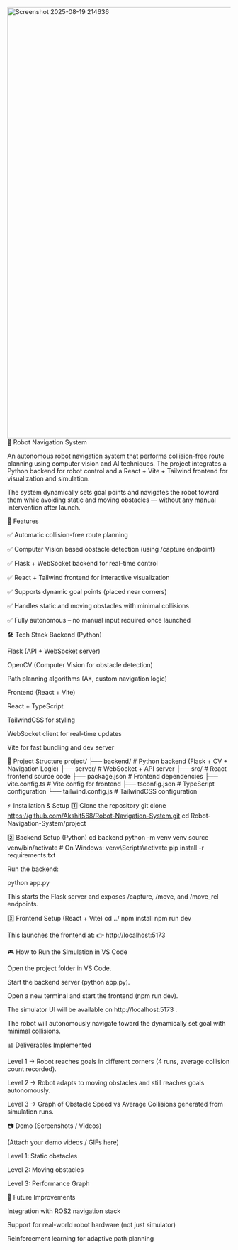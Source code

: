 <img width="1918" height="972" alt="Screenshot 2025-08-19 214636" src="https://github.com/user-attachments/assets/baaa667a-7c18-4187-b51a-e7e4615117bb" />🤖 Robot Navigation System

An autonomous robot navigation system that performs collision-free route planning using computer vision and AI techniques.
The project integrates a Python backend for robot control and a React + Vite + Tailwind frontend for visualization and simulation.

The system dynamically sets goal points and navigates the robot toward them while avoiding static and moving obstacles — without any manual intervention after launch.


🚀 Features

✅ Automatic collision-free route planning

✅ Computer Vision based obstacle detection (using /capture endpoint)

✅ Flask + WebSocket backend for real-time control

✅ React + Tailwind frontend for interactive visualization

✅ Supports dynamic goal points (placed near corners)

✅ Handles static and moving obstacles with minimal collisions

✅ Fully autonomous – no manual input required once launched

🛠️ Tech Stack
Backend (Python)

Flask (API + WebSocket server)

OpenCV (Computer Vision for obstacle detection)

Path planning algorithms (A*, custom navigation logic)

Frontend (React + Vite)

React + TypeScript

TailwindCSS for styling

WebSocket client for real-time updates

Vite for fast bundling and dev server

📂 Project Structure
project/
├── backend/             # Python backend (Flask + CV + Navigation Logic)
├── server/              # WebSocket + API server
├── src/                 # React frontend source code
├── package.json         # Frontend dependencies
├── vite.config.ts       # Vite config for frontend
├── tsconfig.json        # TypeScript configuration
└── tailwind.config.js   # TailwindCSS configuration

⚡ Installation & Setup
1️⃣ Clone the repository
git clone https://github.com/Akshit568/Robot-Navigation-System.git
cd Robot-Navigation-System/project

2️⃣ Backend Setup (Python)
cd backend
python -m venv venv
source venv/bin/activate   # On Windows: venv\Scripts\activate
pip install -r requirements.txt


Run the backend:

python app.py


This starts the Flask server and exposes /capture, /move, and /move_rel endpoints.

3️⃣ Frontend Setup (React + Vite)
cd ../
npm install
npm run dev


This launches the frontend at:
👉 http://localhost:5173

🎮 How to Run the Simulation in VS Code

Open the project folder in VS Code.

Start the backend server (python app.py).

Open a new terminal and start the frontend (npm run dev).

The simulator UI will be available on http://localhost:5173
.

The robot will autonomously navigate toward the dynamically set goal with minimal collisions.

📊 Deliverables Implemented

Level 1 → Robot reaches goals in different corners (4 runs, average collision count recorded).

Level 2 → Robot adapts to moving obstacles and still reaches goals autonomously.

Level 3 → Graph of Obstacle Speed vs Average Collisions generated from simulation runs.

📷 Demo (Screenshots / Videos)

(Attach your demo videos / GIFs here)

Level 1: Static obstacles

Level 2: Moving obstacles

Level 3: Performance Graph

📌 Future Improvements

Integration with ROS2 navigation stack

Support for real-world robot hardware (not just simulator)

Reinforcement learning for adaptive path planning
